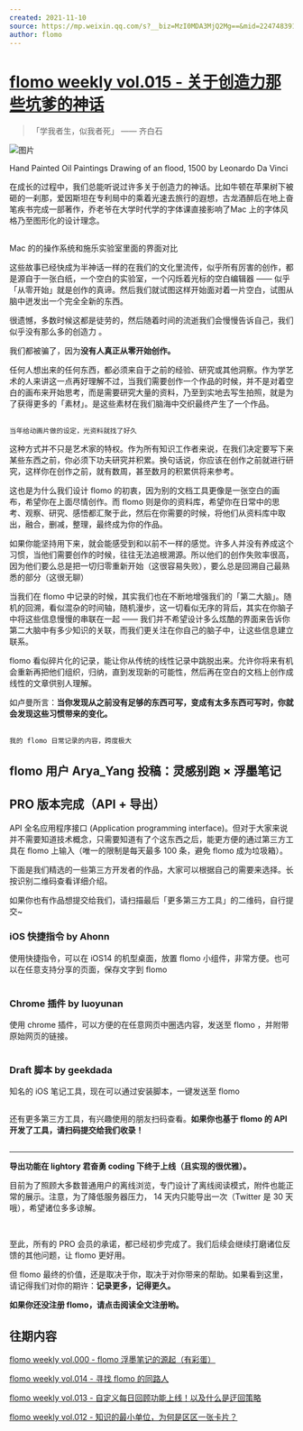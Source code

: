 ```yaml
---
created: 2021-11-10
source: https://mp.weixin.qq.com/s?__biz=MzI0MDA3MjQ2Mg==&mid=2247483915&idx=1&sn=46b16c9e25232fecffc4ff57f44da8c9&chksm=e921206ade56a97ca8f8d0892d98b3d93b913351fbabe2e0e0ba058aefb4176fdb18e299e00c#rd
author: flomo
---
```


# [flomo weekly vol.015 - 关于创造力那些坑爹的神话](https://mp.weixin.qq.com/s?__biz=MzI0MDA3MjQ2Mg==&mid=2247483915&idx=1&sn=46b16c9e25232fecffc4ff57f44da8c9&chksm=e921206ade56a97ca8f8d0892d98b3d93b913351fbabe2e0e0ba058aefb4176fdb18e299e00c#rd)


> 「学我者生，似我者死」 —— 齐白石

![图片](https://mmbiz.qpic.cn/mmbiz_jpg/wDNLH7zcd1PNwdRQQmRLTnRsQEIUv6ubz1DxkEnQJqUNGuZwzFYLW8hGMUEGib1yataBDTdibYuXxicqAGWsKZkeQ/640?wx_fmt=jpeg&tp=jpeg&wxfrom=5&wx_lazy=1&wx_co=1)

Hand Painted Oil Paintings Drawing of an flood, 1500 by Leonardo Da Vinci

在成长的过程中，我们总能听说过许多关于创造力的神话。比如牛顿在苹果树下被砸的一刹那，爱因斯坦在专利局中的乘着光速去旅行的遐想，古龙酒醉后在地上奋笔疾书完成一部著作，乔老爷在大学时代学的字体课直接影响了Mac 上的字体风格乃至图形化的设计理念。

![图片](data:image/gif;base64,iVBORw0KGgoAAAANSUhEUgAAAAEAAAABCAYAAAAfFcSJAAAADUlEQVQImWNgYGBgAAAABQABh6FO1AAAAABJRU5ErkJggg==)

Mac 的的操作系统和施乐实验室里面的界面对比

这些故事已经快成为半神话一样的在我们的文化里流传，似乎所有厉害的创作，都是源自于一张白纸，一个空白的实验室，一个闪烁着光标的空白编辑器 —— 似乎「从零开始」就是创作的真谛。然后我们就试图这样开始面对着一片空白，试图从脑中迸发出一个完全全新的东西。

很遗憾，多数时候这都是徒劳的，然后随着时间的流逝我们会慢慢告诉自己，我们似乎没有那么多的创造力 。

我们都被骗了，因为**没有人真正从零开始创作。**

任何人想出来的任何东西，都必须来自于之前的经验、研究或其他洞察。作为学艺术的人来讲这一点再好理解不过，当我们需要创作一个作品的时候，并不是对着空白的画布来开始思考，而是需要研究大量的资料，乃至到实地去写生拍照，就是为了获得更多的「素材」。是这些素材在我们脑海中交织最终产生了一个作品。

![图片](data:image/gif;base64,iVBORw0KGgoAAAANSUhEUgAAAAEAAAABCAYAAAAfFcSJAAAADUlEQVQImWNgYGBgAAAABQABh6FO1AAAAABJRU5ErkJggg==)

`当年给动画片做的设定，光资料就找了好久`

这种方式并不只是艺术家的特权。作为所有知识工作者来说，在我们决定要写下来某些东西之前，你必须下功夫研究并积累。换句话说，你应该在创作之前就进行研究，这样你在创作之前，就有数周，甚至数月的积累供将来参考。

这也是为什么我们设计 flomo 的初衷，因为别的文档工具更像是一张空白的画布，希望你在上面尽情创作。而 flomo 则是你的资料库，希望你在日常中的思考、观察、研究、感悟都汇聚于此，然后在你需要的时候，将他们从资料库中取出，融合，删减，整理，最终成为你的作品。

如果你能坚持用下来，就会能感受到和以前不一样的感觉。许多人并没有养成这个习惯，当他们需要创作的时候，往往无法追根溯源。所以他们的创作失败率很高，因为他们要么总是把一切归零重新开始（这很容易失败），要么总是回溯自己最熟悉的部分（这很无聊）

当我们在 flomo 中记录的时候，其实我们也在不断地增强我们的「第二大脑」。随机的回溯，看似混杂的时间轴，随机漫步，这一切看似无序的背后，其实在你脑子中将这些信息慢慢的串联在一起 —— 我们并不希望设计多么炫酷的界面来告诉你第二大脑中有多少知识的关联，而我们更关注在你自己的脑子中，让这些信息建立联系。

flomo 看似碎片化的记录，能让你从传统的线性记录中跳脱出来。允许你将来有机会重新再把他们组织，归纳，直到发现新的可能性，然后再在空白的文档上创作成线性的文章供别人理解。

如卢曼所言：**当你发现从之前没有足够的东西可写，变成有太多东西可写时，你就会发现这些习惯带来的变化。**

![图片](data:image/gif;base64,iVBORw0KGgoAAAANSUhEUgAAAAEAAAABCAYAAAAfFcSJAAAADUlEQVQImWNgYGBgAAAABQABh6FO1AAAAABJRU5ErkJggg==)

`我的 flomo 日常记录的内容，跨度极大`

## flomo 用户 Arya\_Yang 投稿：灵感别跑 × 浮墨笔记 

## **PRO 版本完成（API + 导出）**

API 全名应用程序接口 (Application programming interface)。但对于大家来说并不需要知道技术概念，只需要知道有了个这东西之后，能更方便的通过第三方工具在 flomo 上输入（唯一的限制是每天最多 100 条，避免 flomo 成为垃圾箱）。  

下面是我们精选的一些第三方开发者的作品，大家可以根据自己的需要来选择。长按识别二维码查看详细介绍。

如果你也有作品想提交给我们，请扫描最后「更多第三方工具」的二维码，自行提交~

### iOS 快捷指令 by Ahonn

使用快捷指令，可以在 iOS14 的机型桌面，放置 flomo 小组件，非常方便。也可以在任意支持分享的页面，保存文字到 flomo

![图片](data:image/gif;base64,iVBORw0KGgoAAAANSUhEUgAAAAEAAAABCAYAAAAfFcSJAAAADUlEQVQImWNgYGBgAAAABQABh6FO1AAAAABJRU5ErkJggg==)

### Chrome 插件 by luoyunan  

使用 chrome 插件，可以方便的在任意网页中圈选内容，发送至 flomo ，并附带原始网页的链接。

![图片](data:image/gif;base64,iVBORw0KGgoAAAANSUhEUgAAAAEAAAABCAYAAAAfFcSJAAAADUlEQVQImWNgYGBgAAAABQABh6FO1AAAAABJRU5ErkJggg==)

### Draft 脚本 by geekdada  

知名的 iOS 笔记工具，现在可以通过安装脚本，一键发送至 flomo

![图片](data:image/gif;base64,iVBORw0KGgoAAAANSUhEUgAAAAEAAAABCAYAAAAfFcSJAAAADUlEQVQImWNgYGBgAAAABQABh6FO1AAAAABJRU5ErkJggg==)

还有更多第三方工具，有兴趣使用的朋友扫码查看。**如果你也基于 flomo 的 API 开发了工具，请扫码提交给我们收录！**  

![图片](data:image/gif;base64,iVBORw0KGgoAAAANSUhEUgAAAAEAAAABCAYAAAAfFcSJAAAADUlEQVQImWNgYGBgAAAABQABh6FO1AAAAABJRU5ErkJggg==)

___

**导出功能在 lightory 君奋勇 coding 下终于上线（且实现的很优雅）。**

目前为了照顾大多数普通用户的离线浏览，专门设计了离线阅读模式，附件也能正常的展示。注意，为了降低服务器压力， 14 天内只能导出一次（Twitter 是 30 天哦），希望诸位多多谅解。

![图片](data:image/gif;base64,iVBORw0KGgoAAAANSUhEUgAAAAEAAAABCAYAAAAfFcSJAAAADUlEQVQImWNgYGBgAAAABQABh6FO1AAAAABJRU5ErkJggg==)

![图片](data:image/gif;base64,iVBORw0KGgoAAAANSUhEUgAAAAEAAAABCAYAAAAfFcSJAAAADUlEQVQImWNgYGBgAAAABQABh6FO1AAAAABJRU5ErkJggg==)

至此，所有的 PRO 会员的承诺，都已经初步完成了。我们后续会继续打磨诸位反馈的其他问题，让 flomo 更好用。

但 flomo 最终的价值，还是取决于你，取决于对你带来的帮助。如果看到这里，请记得我们对你的期许：**记录更多，记得更久。**

**如果你还没注册 flomo，请点击阅读全文注册哟。**

## 往期内容

[flomo weekly vol.000 - flomo 浮墨笔记的源起（有彩蛋）](http://mp.weixin.qq.com/s?__biz=MzI0MDA3MjQ2Mg==&mid=2247483825&idx=1&sn=bcd8738020aa3ab7df46dc21512c78d9&chksm=e92123d0de56aac6256620e606e75ba68a5ff3468f39ec3c5e396f37a4367a3d187a404a8585&scene=21#wechat_redirect)

[flomo weekly vol.014 - 寻找 flomo 的同路人](http://mp.weixin.qq.com/s?__biz=MzI0MDA3MjQ2Mg==&mid=2247483780&idx=1&sn=3176f06d2bf5ce4572be854b85ad911a&chksm=e92123e5de56aaf3594fc474ff20059da96068144874250a8987f114b025a210f245169bdcf9&scene=21#wechat_redirect)  

[flomo weekly vol.013 - 自定义每日回顾功能上线！以及什么是迂回策略](http://mp.weixin.qq.com/s?__biz=MzI0MDA3MjQ2Mg==&mid=2247483771&idx=1&sn=5fb9c4d8c64dedca600ecde05af3b4c0&chksm=e921231ade56aa0c8566b8a44291dd88a30d70ae9f66c6daf277eead1e6bf7c578f639e6ccba&scene=21#wechat_redirect)  

[flomo weekly vol.012 - 知识的最小单位，为何是区区一张卡片？](http://mp.weixin.qq.com/s?__biz=MzI0MDA3MjQ2Mg==&mid=2247483760&idx=1&sn=8078a14747a33e19d61afbc99e13b688&chksm=e9212311de56aa07fc3577f070d3760b9d26cf7c065c05275ba5e2fc4eb86131f5c020d7cc55&scene=21#wechat_redirect)
